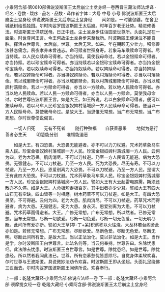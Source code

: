 小乘阿含部·第0610部佛说波斯匿王太后崩尘土坌身经一卷西晋三藏法师法炬译
· 经名 · 卷数 · 跋序
· 品名 · 品数 · 译作者字体：大号 中号 小号
佛说波斯匿王太后崩尘土坌身经
佛说波斯匿王太后崩尘土坌身经
　　闻如是。一时婆伽婆。在舍卫城祇树给孤独园。尔时拘娑罗国波斯匿王太后崩。时年百岁老无壮势。精进修善法。时波斯匿王供殡送母。日正中还。尘土坌身步往诣园至世尊所。头面礼足在一面坐。时世尊问王言。今王何故尘土坌身步来至我所。时波斯匿王便涕泣不能自胜。挥泪白世尊言。太后崩。世尊。太后无常。如来。年在期颐无少壮力。积修善法甚恋痛念。夙夜孝养未曾违志。命可赎者世殒身寿。若象马车乘赎命可得者。尽当持赎。以人民众赎命可得者。亦当持赎。莫使我母命过。若以金银赎命可得者。亦当持赎。若以珍宝赎命可得者。亦当持赎若以金银珍宝赎命可得者。亦当持金银珍宝赎命。若以奴赎命可得者。亦当持奴赎命。若以婢赎命可得者。亦当持婢赎命。若以奴婢赎命可得者。亦当持奴婢赎命。若以村落赎命可得者。亦当以村落赎命。若以城廓赎命可得者。亦当以城廓赎命。若以村落城廓赎命可得者。亦当以城廓村落赎命。若以一方赎命可得者。亦当以一方赎命。若以地人民赎命可得者。亦当以地人民赎命。若以人民一方赎命可得者。亦当以人民一方赎命。莫使我母命过。尔时世尊告波斯匿王言。如是大王。如王所说。若以白象赎命可得者。便可以象赎母命。若以马车人民珍宝金银奴婢村落城廓一方人民赎母命可得者。便当以一方人民赎母命。莫使我母命过。是故大王。当思惟无常想。当广布无常想。当广布死想。尔时世尊便说偈言。

　　一切人归死　　无有不死者
　　随行种殃福　　自获善恶果
　　地狱为恶行　　善者必生天
　　明慧能分别　　唯福能遏恶

　　如是大王。有四恐畏。大恐畏无能避者。亦不可以力刀杖避。咒术药草象马车乘人民。珍宝金银奴婢村落城廓一方人民。珍宝金银奴婢村落城廓一方人民。云何为四。老为大恐畏。肌肉消尽。不可以刀杖避。乃至一方人民皆无能避。病为大恐畏。无强健志。不可以刀杖避。乃至一方人民。死为大恐畏。尽无有寿。不可以刀杖避。乃至一方人民。恩爱别离为大恐畏。不可以刀杖避。乃至一方人民。是谓大王有此四大恐畏。不可以刀杖避。咒术药草象马车乘人民。珍宝金银奴婢村落城廓一方人民。珍宝金银奴婢村落城廓一方人民。譬如大王有大云起雷电霹雳。斯须还散亦不久停。如是大王。人命极短寿极百岁。其中出者亦少少耳。譬如大王有四大山石无有空缺。四山皆等一时相磨。树木药草不可以刀杖避。如是大王。有四大恐畏至。不可得避。云何为四。老为大患。肌肉消尽。不可以刀杖避。药草咒术而得避者。病为大患。无强健志。死为大患。身永灭。恩爱别离为大患。不可以刀杖避。咒术药草而得避者。大王。广修无常想。广布无常想。所以然者。已修无常想。当布无常想。尽断一切欲爱。尽断一切色爱。尽断一切无色爱。一切无明尽断。此间所有爱亦断。譬如大王草[葶-丁+呆]积薪积以火往烧。大丛林若台阁舍此亦如是。若修无常想。广布无常想。尽断欲爱。尽断色爱。尽断无色爱。尽断无明。尽断此间所有爱。是故大王。当以正法治化。莫以非法治化。如是大王。当作是学。尔时波斯匿王白世尊言。此法名何等。当云何奉持。世尊告曰。名除忧患经。此法除去忧患。时波斯匿王白世尊言。如是世尊。除忧患经。如是世尊。除忧患经。所以然者我闻此法已。世尊。所有恋慕愁忧皆悉除尽。自觉身体柔软欢喜。尔时世尊与王波斯匿。具说微妙法劝令欢喜。时波斯匿王即从坐起。头面礼足绕佛三匝而去。尔时拘娑罗国波斯匿王闻佛所说。欢喜奉行。

上一部：乾隆大藏经·小乘阿含部·佛说应法经一卷
下一部：乾隆大藏经·小乘阿含部·须摩提女经一卷
乾隆大藏经·小乘阿含部·佛说波斯匿王太后崩尘土坌身经